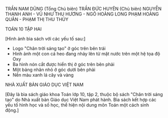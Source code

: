 TRẦN NAM DŨNG (Tổng Chủ biên)
TRẦN ĐỨC HUYÊN (Chủ biên)
NGUYỄN THANH ANH - VŨ NHƯ THU HƯƠNG - NGÔ HOÀNG LONG
PHẠM HOÀNG QUÂN - PHẠM THỊ THU THỦY

TOÁN
10
TẬP HAI

[Hình ảnh bìa sách với các yếu tố sau:]
- Logo "Chân trời sáng tạo" ở góc trên bên trái
- Hình ảnh một con cá heo đang nhảy lên từ mặt nước trên một hệ tọa độ Oxy
- Ba hình nón cắt được hiển thị ở góc trên bên phải
- Một bảng nhân nhỏ ở góc dưới bên phải
- Nền màu xanh lá cây và vàng

NHÀ XUẤT BẢN GIÁO DỤC VIỆT NAM

[Đây là bìa sách giáo khoa Toán lớp 10, tập 2, thuộc bộ sách "Chân trời sáng tạo" do Nhà xuất bản Giáo dục Việt Nam phát hành. Bìa sách kết hợp các yếu tố hình học và số học, thể hiện nội dung môn Toán một cách sinh động.]